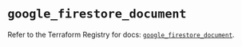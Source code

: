 # `google_firestore_document`

Refer to the Terraform Registry for docs: [`google_firestore_document`](https://registry.terraform.io/providers/hashicorp/google/6.34.0/docs/resources/firestore_document).
